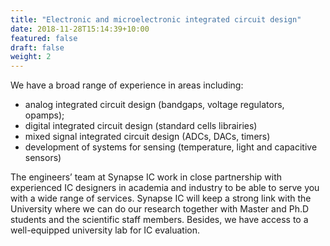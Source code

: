 ```yaml
---
title: "Electronic and microelectronic integrated circuit design"
date: 2018-11-28T15:14:39+10:00
featured: false
draft: false
weight: 2
---
```


We have a broad range of experience in areas including: 

* analog integrated circuit design (bandgaps, voltage regulators, opamps);
* digital integrated circuit design (standard cells librairies)
* mixed signal integrated circuit design (ADCs, DACs, timers)
* development of systems for sensing (temperature, light and capacitive sensors)


The engineers’ team at Synapse IC work in close partnership with experienced IC designers in academia and industry to be able to serve you with a wide range of services. Synapse IC will keep a strong link with the University where we can do our research together with Master and Ph.D students and the scientific staff members. Besides, we have access to a well-equipped university lab for IC evaluation. 

